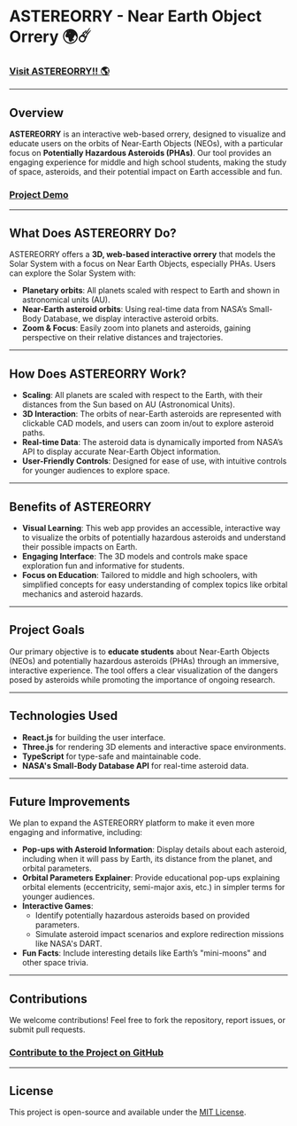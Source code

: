 # ASTEREORRY - Near Earth Object Orrery 🌍☄️

### [Visit ASTEREORRY!! 🌎](https://nasa-space-apps-challenge-2024-two.vercel.app/)

---

## Overview

**ASTEREORRY** is an interactive web-based orrery, designed to visualize and educate users on the orbits of Near-Earth Objects (NEOs), with a particular focus on **Potentially Hazardous Asteroids (PHAs)**. Our tool provides an engaging experience for middle and high school students, making the study of space, asteroids, and their potential impact on Earth accessible and fun.

### [Project Demo](https://docs.google.com/presentation/d/1-4ycdtEQRULP-OhRPH1fQsGRHHjoqkBtL1jTNGLBwOI/edit?usp=sharing)

---

## What Does ASTEREORRY Do?

ASTEREORRY offers a **3D, web-based interactive orrery** that models the Solar System with a focus on Near Earth Objects, especially PHAs. Users can explore the Solar System with:

- **Planetary orbits**: All planets scaled with respect to Earth and shown in astronomical units (AU).
- **Near-Earth asteroid orbits**: Using real-time data from NASA’s Small-Body Database, we display interactive asteroid orbits.
- **Zoom & Focus**: Easily zoom into planets and asteroids, gaining perspective on their relative distances and trajectories.

---

## How Does ASTEREORRY Work?

- **Scaling**: All planets are scaled with respect to the Earth, with their distances from the Sun based on AU (Astronomical Units).
- **3D Interaction**: The orbits of near-Earth asteroids are represented with clickable CAD models, and users can zoom in/out to explore asteroid paths.
- **Real-time Data**: The asteroid data is dynamically imported from NASA’s API to display accurate Near-Earth Object information.
- **User-Friendly Controls**: Designed for ease of use, with intuitive controls for younger audiences to explore space.

---

## Benefits of ASTEREORRY

- **Visual Learning**: This web app provides an accessible, interactive way to visualize the orbits of potentially hazardous asteroids and understand their possible impacts on Earth.
- **Engaging Interface**: The 3D models and controls make space exploration fun and informative for students.
- **Focus on Education**: Tailored to middle and high schoolers, with simplified concepts for easy understanding of complex topics like orbital mechanics and asteroid hazards.

---

## Project Goals

Our primary objective is to **educate students** about Near-Earth Objects (NEOs) and potentially hazardous asteroids (PHAs) through an immersive, interactive experience. The tool offers a clear visualization of the dangers posed by asteroids while promoting the importance of ongoing research.

---

## Technologies Used

- **React.js** for building the user interface.
- **Three.js** for rendering 3D elements and interactive space environments.
- **TypeScript** for type-safe and maintainable code.
- **NASA's Small-Body Database API** for real-time asteroid data.

---

## Future Improvements

We plan to expand the ASTEREORRY platform to make it even more engaging and informative, including:

- **Pop-ups with Asteroid Information**: Display details about each asteroid, including when it will pass by Earth, its distance from the planet, and orbital parameters.
- **Orbital Parameters Explainer**: Provide educational pop-ups explaining orbital elements (eccentricity, semi-major axis, etc.) in simpler terms for younger audiences.
- **Interactive Games**:
  - Identify potentially hazardous asteroids based on provided parameters.
  - Simulate asteroid impact scenarios and explore redirection missions like NASA's DART.
- **Fun Facts**: Include interesting details like Earth’s "mini-moons" and other space trivia.

---

## Contributions

We welcome contributions! Feel free to fork the repository, report issues, or submit pull requests.

### [Contribute to the Project on GitHub](https://github.com/TentacleSama4254/NASA-Space-Apps-Challenge-2024)

---

## License

This project is open-source and available under the [MIT License](https://github.com/TentacleSama4254/NASA-Space-Apps-Challenge-2024/blob/main/LICENSE).
